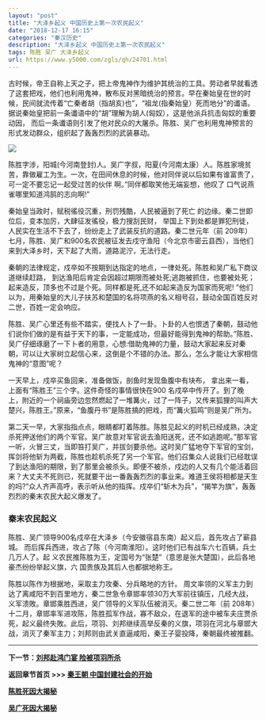 ```yaml
---
layout: "post"
title: "大泽乡起义 中国历史上第一次农民起义"
date: "2018-12-17 16:15"
categories: "秦汉历史"
description: "大泽乡起义 中国历史上第一次农民起义"
tags: 陈胜 吴广 大泽乡起义
url: https://www.y5000.com/zgls/qh/24701.html
---
```






古时候，帝王自称上天之子，把上帝鬼神作为维护其统治的工具。劳动者早就看透了这套把戏，他们也利用鬼神，散布反对黑暗统治的预言。早在秦始皇在世的时候，民间就流传着“亡秦者胡（指胡亥)也”，“祖龙(指秦始皇）死而地分”的谶语。据说秦始皇把前一条谶语中的“胡”理解为胡人(匈奴），这是他派兵抗击匈奴的重要动因，
而后一条谶语则引发了他对民众的大屠杀。陈胜、吴广也利用鬼神预言的形式发动群众，组织起了轰轰烈烈的武装暴动。

![](https://img.y5000.com/uploads/allimg/170807/8-1FPG00942W2.jpg)

陈胜字涉，阳城(今河南登封)人。吴广字叔，阳夏(今河南太康）人。陈胜家境贫苦，靠做雇工为生。一次，在田间休息的时候，他对同伴说以后如果有谁富贵了，可一定不要忘记一起受过苦的伙伴
啊。”同伴都取笑他无端妄想，他叹了 口气说燕雀哪里知道鸿鹄的志向啊!”

秦始皇当政时，赋税徭役沉重，刑罚残酷，人民被逼到了死亡 的边缘。秦二世即位后，变本加厉，大肆征发徭役，极力搜刮民财，
举国上下到处都是罪犯刑徒，人民实在生活不下去了，纷纷走上了武装反抗的道路。秦二世元年（前
209年）七月，陈胜、吴广和900名农民被征发去戍守渔阳（今北京市密云县西），当他们来到大泽乡时，天下起了大雨，道路泥泞，无法行走。

秦朝的法律规定，戍卒如不按期到达指定的地点，一律处死。陈胜和吴广私下商议道继续赶路， 到达渔阳后肯定会因超过期限而被处死;逃跑被抓住，也要被处死；
起来造反，顶多也不过是个死。同样都是死,还不如起来造反为国家而死呢!
”他们以为，用秦始皇的大儿子扶苏和楚国的名将项燕的名义相号召，鼓动全国百姓反对二世，百姓一定会响应。

陈胜、吴广心里还有些不踏实，便找人卜了一卦。卜卦的人也恨透了秦朝，鼓动他们说你们做的是有益于天下的事，一定能成功，但最好能得到鬼神的帮助。”陈胜、吴广仔细琢磨了一下卜者的用意，心想:借助鬼神的力量，鼓动大家起来反对秦朝，可以让大家树立起信心来，这倒是个不错的办法。那么，怎么才能让大家相信鬼神的“意图”呢？

一天早上，戍卒买鱼回来，准备做饭，剖鱼时发现鱼腹中有块布， 拿出来一看，上面有“陈胜王”三个字。这件奇怪的事情很快在900
名戍卒中传开了。到了晚上，附近的一个祠庙旁边忽然燃起了一堆篝火，过了一阵子，又传来狐狸的叫声大楚兴，陈胜王。”原来，“鱼腹丹书”是陈胜搞的把戏，而“篝火狐鸣”则是吴广所为。

第二天一早，大家指指点点，眼睛都盯着陈胜。陈胜见起义的时机已经成熟，决定杀死押送他们的两个军官。吴广故意对军官说去渔阳送死，还不如逃跑呢。”那军官一听，火冒三丈，当即笞打吴广，并拔剑要杀他。这时吴广猛地夺下军官的宝剑，挥剑将他斩为两截，陈胜也趁机杀死了另一个军官。他们召集众人说我们已经耽误了到达渔阳的期限，到了那里会被杀头。即便不被杀，戍边的人又有几个能活着回来？大丈夫不死则已，死就要干出一番轰轰烈烈的事业来。难道王侯将相都是天生的吗?”众人齐声高呼，表示听从他的指挥。戍卒们“斩木为兵”，“揭竿为旗”，轰轰烈烈的秦末农民大起义爆发了。

###  秦末农民起义

陈胜、吴广领导900名戍卒在大泽乡（今安徽宿县东南）起义后，首先攻占了蕲县城。
而后挥兵西进，攻占了陈（今河南淮阳）。这时他们已有战车六七百辆，兵士几万人了。起
义农民推陈胜为王，定国号为“张楚”（意思是张大楚国），此后各地豪杰纷纷举起义旗，六 国贵族及其后人也都据地称王。

陈胜以陈作为根据地，采取主力攻秦、分兵略地的方针。
周文率领的义军主力到达了离咸阳不到百里地方，秦二世急令章邯率领30万大军前往镇压，几经大战，义军溃敗。章邯乘胜西进，吴广领导的义军队伍被消灭。秦二世二年（前
208年）十二月，章邯率军进攻陈，陈胜孤军作战，寡不敌众，在退军的途中被车夫庄贾杀死，起义最终失敗。此后，项羽、刘邦继续高举反秦的义旗，项羽在河北与章邯大战，消灭了秦军主力；刘邦则由武关直逼咸阳，秦王子婴投降，秦朝最终被推翻。

* * *

**下一节：[刘邦赴鸿门宴 险被项羽所杀](https://www.y5000.com/zgls/qh/24705.html)**

**返回章节首页 >>> [秦王朝 中国封建社会的开始](https://www.y5000.com/zgls/qh/24923.html)**

[**陈胜死因大揭秘**](https://www.y5000.com/zgls/mrzj/21782.html)

[**吴广死因大揭秘**](https://www.y5000.com/tsfx/zgwj/24444.html)
